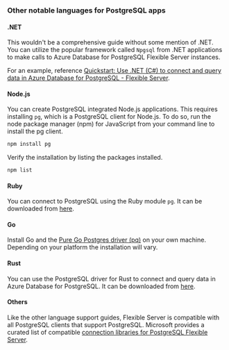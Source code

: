 ### Other notable languages for PostgreSQL apps

#### .NET

This wouldn't be a comprehensive guide without some mention of .NET.  You can utilize the popular framework called `Npgsql` from .NET applications to make calls to Azure Database for PostgreSQL Flexible Server instances.

For an example, reference [Quickstart: Use .NET (C#) to connect and query data in Azure Database for PostgreSQL - Flexible Server](https://learn.microsoft.com/azure/postgresql/flexible-server/connect-csharp).

#### Node.js

You can create PostgreSQL integrated Node.js applications.  This requires installing `pg`, which is a PostgreSQL client for Node.js.  To do so, run the node package manager (npm) for JavaScript from your command line to install the pg client.

```Bash
npm install pg
```

Verify the installation by listing the packages installed.

```Bash
npm list
```

#### Ruby

You can connect to PostgreSQL using the Ruby module `pg`.  It can be downloaded from [here](https://rubygems.org/gems/pg/).

#### Go

Install Go and the [Pure Go Postgres driver (pq)](https://github.com/lib/pq) on your own machine. Depending on your platform the installation will vary.

#### Rust

 You can use the PostgreSQL driver for Rust to connect and query data in Azure Database for PostgreSQL. It can be downloaded from [here](https://github.com/sfackler/rust-postgres).

#### Others

Like the other language support guides, Flexible Server is compatible with all PostgreSQL clients that support PostgreSQL. Microsoft provides a curated list of compatible [connection libraries for PostgreSQL Flexible Server](https://learn.microsoft.com/azure/postgresql/flexible-server/concepts-connection-libraries).
